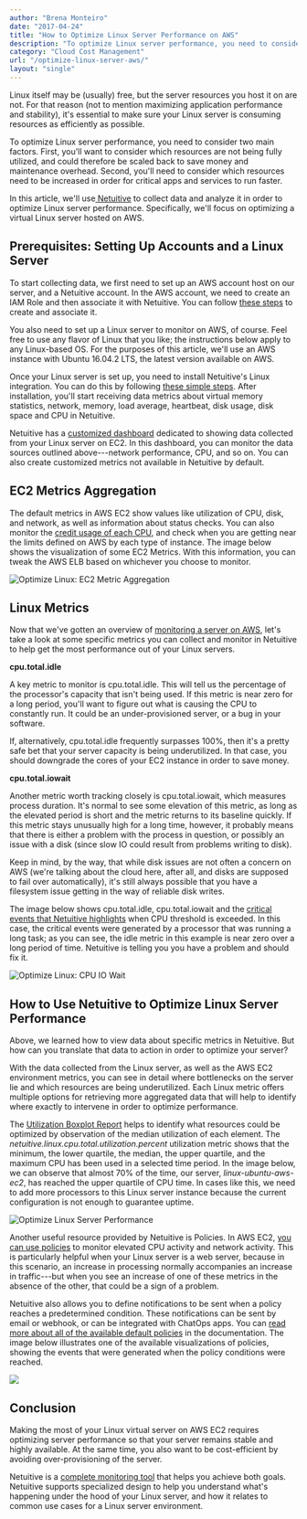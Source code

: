 ```yaml
---
author: "Brena Monteiro"
date: "2017-04-24"
title: "How to Optimize Linux Server Performance on AWS"
description: "To optimize Linux server performance, you need to consider two main factors. Find out what they are and how they impact your Linux servers."
category: "Cloud Cost Management"
url: "/optimize-linux-server-aws/"
layout: "single"
---
```


Linux itself may be (usually) free, but the server resources you host it on are not. For that reason (not to mention maximizing application performance and stability), it's essential to make sure your Linux server is consuming resources as efficiently as possible.

To optimize Linux server performance, you need to consider two main factors. First, you'll want to consider which resources are not being fully utilized, and could therefore be scaled back to save money and maintenance overhead. Second, you'll need to consider which resources need to be increased in order for critical apps and services to run faster.

In this article, we'll use[ Netuitive](/product) to collect data and analyze it in order to optimize Linux server performance. Specifically, we'll focus on optimizing a virtual Linux server hosted on AWS.

Prerequisites: Setting Up Accounts and a Linux Server
-----------------------------------------------------

To start collecting data, we first need to set up an AWS account host on our server, and a Netuitive account. In the AWS account, we need to create an IAM Role and then associate it with Netuitive. You can follow [these steps](https://help.app.netuitive.com/Content/Integrations/aws.htm) to create and associate it.

You also need to set up a Linux server to monitor on AWS, of course. Feel free to use any flavor of Linux that you like; the instructions below apply to any Linux-based OS. For the purposes of this article, we'll use an AWS instance with Ubuntu 16.04.2 LTS, the latest version available on AWS.

Once your Linux server is set up, you need to install Netuitive's Linux integration. You can do this by following [these simple steps](https://help.netuitive.com/Content/Integrations/linux.htm). After installation, you'll start receiving data metrics about virtual memory statistics, network, memory, load average, heartbeat, disk usage, disk space and CPU in Netuitive.

Netuitive has a [customized dashboard](/netuitive-dashboard-upgrades) dedicated to showing data collected from your Linux server on EC2. In this dashboard, you can monitor the data sources outlined above---network performance, CPU, and so on. You can also create customized metrics not available in Netuitive by default.

EC2 Metrics Aggregation
-----------------------

The default metrics in AWS EC2 show values like utilization of CPU, disk, and network, as well as information about status checks. You can also monitor the [credit usage of each CPU](/subtleties-ec2-cpu-utilization), and check when you are getting near the limits defined on AWS by each type of instance. The image below shows the visualization of some EC2 Metrics. With this information, you can tweak the AWS ELB based on whichever you choose to monitor.

![Optimize Linux: EC2 Metric Aggregation](/wp-content/uploads/2017/07/EC2-Metric-Aggregation-1024x509.png)

Linux Metrics
-------------

Now that we've gotten an overview of [monitoring a server on AWS](/getting-started-netuitive-aws), let's take a look at some specific metrics you can collect and monitor in Netuitive to help get the most performance out of your Linux servers.

**cpu.total.idle**

A key metric to monitor is cpu.total.idle. This will tell us the percentage of the processor's capacity that isn't being used. If this metric is near zero for a long period, you'll want to figure out what is causing the CPU to constantly run. It could be an under-provisioned server, or a bug in your software.

If, alternatively, cpu.total.idle frequently surpasses 100%, then it's a pretty safe bet that your server capacity is being underutilized. In that case, you should downgrade the cores of your EC2 instance in order to save money.

**cpu.total.iowait**

Another metric worth tracking closely is cpu.total.iowait, which measures process duration. It's normal to see some elevation of this metric, as long as the elevated period is short and the metric returns to its baseline quickly. If this metric stays unusually high for a long time, however, it probably means that there is either a problem with the process in question, or possibly an issue with a disk (since slow IO could result from problems writing to disk).

Keep in mind, by the way, that while disk issues are not often a concern on AWS (we're talking about the cloud here, after all, and disks are supposed to fail over automatically), it's still always possible that you have a filesystem issue getting in the way of reliable disk writes.

The image below shows cpu.total.idle, cpu.total.iowait and the [critical events that Netuitive highlights](/how-to-leverage-machine-learning-for-proactive-monitoring-alerts) when CPU threshold is exceeded. In this case, the critical events were generated by a processor that was running a long task; as you can see, the idle metric in this example is near zero over a long period of time. Netuitive is telling you you have a problem and should fix it.

 ![Optimize Linux: CPU IO Wait](/wp-content/uploads/2017/07/CPU-IO-Wait-1024x582.png)

How to Use Netuitive to Optimize Linux Server Performance
---------------------------------------------------------

Above, we learned how to view data about specific metrics in Netuitive. But how can you translate that data to action in order to optimize your server?

With the data collected from the Linux server, as well as the AWS EC2 environment metrics, you can see in detail where bottlenecks on the server lie and which resources are being underutilized. Each Linux metric offers multiple options for retrieving more aggregated data that will help to identify where exactly to intervene in order to optimize performance.

The [Utilization Boxplot Report](/product/dashboards-and-reports) helps to identify what resources could be optimized by observation of the median utilization of each element. The *netuitive.linux.cpu.total.utilization.percent* utilization metric shows that the minimum, the lower quartile, the median, the upper quartile, and the maximum CPU has been used in a selected time period. In the image below, we can observe that almost 70% of the time, our server, *linux-ubuntu-aws-ec2*, has reached the upper quartile of CPU time. In cases like this, we need to add more processors to this Linux server instance because the current configuration is not enough to guarantee uptime.

![Optimize Linux Server Performance](/wp-content/uploads/2017/07/Optimize-Performance-1024x303.png)

Another useful resource provided by Netuitive is Policies. In AWS EC2, [you can use policies](/reduce-alert-multi-criteria-policies) to monitor elevated CPU activity and network activity. This is particularly helpful when your Linux server is a web server, because in this scenario, an increase in processing normally accompanies an increase in traffic---but when you see an increase of one of these metrics in the absence of the other, that could be a sign of a problem.

Netuitive also allows you to define notifications to be sent when a policy reaches a predetermined condition. These notifications can be sent by email or webhook, or can be integrated with ChatOps apps. You can [read more about all of the available default policies](https://help.netuitive.com/Content/Policies/DefaultPolicies/default_policies.htm) in the documentation. The image below illustrates one of the available visualizations of policies, showing the events that were generated when the policy conditions were reached.

![](/wp-content/uploads/2017/07/Events-1024x568.png)

Conclusion
----------

Making the most of your Linux virtual server on AWS EC2 requires optimizing server performance so that your server remains stable and highly available. At the same time, you also want to be cost-efficient by avoiding over-provisioning of the server.

Netuitive is a [complete monitoring tool](/evaluate-monitoring-strategy) that helps you achieve both goals. Netuitive supports specialized design to help you understand what's happening under the hood of your Linux server, and how it relates to common use cases for a Linux server environment.
